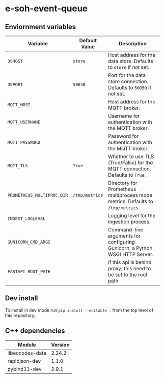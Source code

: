 # e-soh-event-queue
## Enviornment variables

| Variable                   | Default Value              | Description                                                                 |
|----------------------------|----------------------------|-----------------------------------------------------------------------------|
| `DSHOST`                   | `store`                    | Host address for the data store. Defaults to `store` if not set.            |
| `DSPORT`                   | `50050`                    | Port for the data store connection. Defaults to `50050` if not set.         |
| `MQTT_HOST`                |                            | Host address for the MQTT broker.                                           |
| `MQTT_USERNAME`            |                            | Username for authentication with the MQTT broker.                           |
| `MQTT_PASSWORD`            |                            | Password for authentication with the MQTT broker.                           |
| `MQTT_TLS`                 | `True`                     | Whether to use TLS (True/False) for the MQTT connection. Defaults to `True`.|
| `PROMETHEUS_MULTIPROC_DIR` | `/tmp/metrics`             | Directory for Prometheus multiprocess mode metrics. Defaults to `/tmp/metrics`. |
| `INGEST_LOGLEVEL`          |                            | Logging level for the ingestion process.                                     |
| `GUNICORN_CMD_ARGS`        |                            | Command-line arguments for configuring Gunicorn, a Python WSGI HTTP Server.  |
| `FASTAPI_ROOT_PATH`        |                            | If this api is behind proxy, this need to be set to the root path |


## Dev install
To install in dev mode run `pip install --editable .` from the top level of this repository.


## C++ dependencies
| Module          | Version |
| --------------- | ------- |
| libeccodes-data | 2.24.2  |
| rapidjson-dev   | 1.1.0   |
| pybind11-dev    | 2.9.1   |
